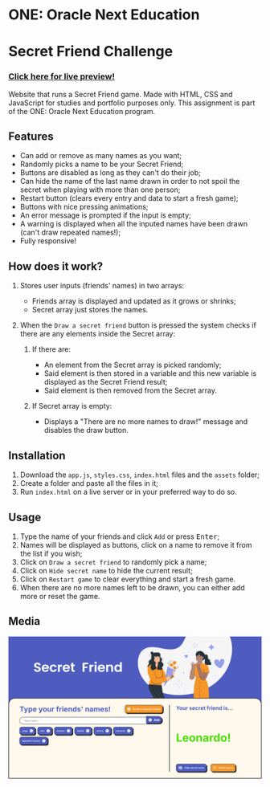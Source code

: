 # ONE: Oracle Next Education

# Secret Friend Challenge

### [Click here for live preview!](https://gummms.github.io/challengeSecretFriend_en/)

Website that runs a Secret Friend game. Made with HTML, CSS and JavaScript for studies and portfolio purposes only. This assignment is part of the ONE: Oracle Next Education program.

## Features

- Can add or remove as many names as you want;
- Randomly picks a name to be your Secret Friend;
- Buttons are disabled as long as they can't do their job;
- Can hide the name of the last name drawn in order to not spoil the secret when playing with more than one person;
- Restart button (clears every entry and data to start a fresh game);
- Buttons with nice pressing animations;
- An error message is prompted if the input is empty;
- A warning is displayed when all the inputed names have been drawn (can't draw repeated names!);
- Fully responsive!

## How does it work?

1. Stores user inputs (friends' names) in two arrays:

   - Friends array is displayed and updated as it grows or shrinks;
   - Secret array just stores the names.

2. When the `Draw a secret friend` button is pressed the system checks if there are any elements inside the Secret array:

   1. If there are:

      - An element from the Secret array is picked randomly;
      - Said element is then stored in a variable and this new variable is displayed as the Secret Friend result;
      - Said element is then removed from the Secret array.

   2. If Secret array is empty:
      - Displays a "There are no more names to draw!" message and disables the draw button.

## Installation

1. Download the `app.js`, `styles.css`, `index.html` files and the `assets` folder;
2. Create a folder and paste all the files in it;
3. Run `index.html` on a live server or in your preferred way to do so.

## Usage

1. Type the name of your friends and click `Add` or press <kbd>Enter</kbd>;
2. Names will be displayed as buttons, click on a name to remove it from the list if you wish;
3. Click on `Draw a secret friend` to randomly pick a name;
4. Click on `Hide secret name` to hide the current result;
5. Click on `Restart game` to clear everything and start a fresh game.
6. When there are no more names left to be drawn, you can either add more or reset the game.

## Media

![alt text](assets/screenshot.png)
